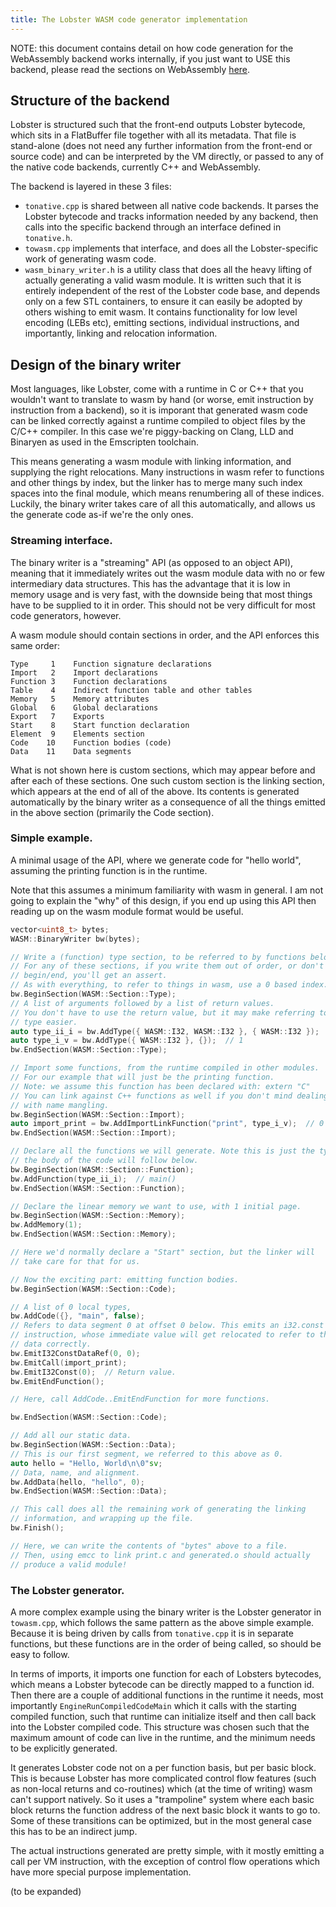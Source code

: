 ```yaml
---
title: The Lobster WASM code generator implementation
---
```


NOTE: this document contains detail on how code generation for the
WebAssembly backend works internally, if you just want to USE this backend,
please read the sections on WebAssembly [here](implementation.html).

Structure of the backend
------------------------
Lobster is structured such that the front-end outputs Lobster bytecode,
which sits in a FlatBuffer file together with all its metadata. That file
is stand-alone (does not need any further information from the front-end
or source code) and can be interpreted by the VM directly, or passed to
any of the native code backends, currently C++ and WebAssembly.

The backend is layered in these 3 files:

* `tonative.cpp` is shared between all native code backends. It parses the
   Lobster bytecode and tracks information needed by any backend, then calls
   into the specific backend through an interface defined in `tonative.h`.
* `towasm.cpp` implements that interface, and does all the Lobster-specific
  work of generating wasm code.
* `wasm_binary_writer.h` is a utility class that does all the heavy lifting
  of actually generating a valid wasm module. It is written such that it is
  entirely independent of the rest of the Lobster code base, and depends only
  on a few STL containers, to ensure it can easily be adopted by others
  wishing to emit wasm. It contains functionality for low level encoding
  (LEBs etc), emitting sections, individual instructions, and importantly,
  linking and relocation information.

Design of the binary writer
---------------------------
Most languages, like Lobster, come with a runtime in C or C++ that you wouldn't
want to translate to wasm by hand (or worse, emit instruction by instruction
from a backend), so it is imporant that generated wasm code can be linked
correctly against a runtime compiled to object files by the C/C++ compiler.
In this case we're piggy-backing on Clang, LLD and Binaryen as used in the
Emscripten toolchain.

This means generating a wasm module with linking information, and supplying
the right relocations. Many instructions in wasm refer to functions and other
things by index, but the linker has to merge many such index spaces into
the final module, which means renumbering all of these indices. Luckily, the
binary writer takes care of all this automatically, and allows us the generate
code as-if we're the only ones.

### Streaming interface.
The binary writer is a "streaming" API (as opposed to an object
API), meaning that it immediately writes out the wasm module data with no
or few intermediary data structures. This has the advantage that it is
low in memory usage and is very fast, with the downside being that most
things have to be supplied to it in order. This should not be very difficult
for most code generators, however.

A wasm module should contain sections in order, and the API enforces
this same order:

~~~~
Type     1    Function signature declarations
Import   2    Import declarations
Function 3    Function declarations
Table    4    Indirect function table and other tables
Memory   5    Memory attributes
Global   6    Global declarations
Export   7    Exports
Start    8    Start function declaration
Element  9    Elements section
Code    10    Function bodies (code)
Data    11    Data segments
~~~~

What is not shown here is custom sections, which may appear before and
after each of these sections. One such custom section is the linking
section, which appears at the end of all of the above. Its contents is
generated automatically by the binary writer as a consequence of all the
things emitted in the above section (primarily the Code section).

### Simple example.

A minimal usage of the API, where we generate code for "hello world",
assuming the printing function is in the runtime.

Note that this assumes a minimum familiarity with wasm in general.
I am not going to explain the "why" of this design, if you end up using
this API then reading up on the wasm module format would be useful.

~~~~cpp
vector<uint8_t> bytes;
WASM::BinaryWriter bw(bytes);

// Write a (function) type section, to be referred to by functions below.
// For any of these sections, if you write them out of order, or don't match
// begin/end, you'll get an assert.
// As with everything, to refer to things in wasm, use a 0 based index.
bw.BeginSection(WASM::Section::Type);
// A list of arguments followed by a list of return values.
// You don't have to use the return value, but it may make referring to this
// type easier.
auto type_ii_i = bw.AddType({ WASM::I32, WASM::I32 }, { WASM::I32 });  // 0
auto type_i_v = bw.AddType({ WASM::I32 }, {});  // 1
bw.EndSection(WASM::Section::Type);

// Import some functions, from the runtime compiled in other modules.
// For our example that will just be the printing function.
// Note: we assume this function has been declared with: extern "C"
// You can link against C++ functions as well if you don't mind dealing
// with name mangling.
bw.BeginSection(WASM::Section::Import);
auto import_print = bw.AddImportLinkFunction("print", type_i_v);  // 0
bw.EndSection(WASM::Section::Import);

// Declare all the functions we will generate. Note this is just the type,
// the body of the code will follow below.
bw.BeginSection(WASM::Section::Function);
bw.AddFunction(type_ii_i);  // main()
bw.EndSection(WASM::Section::Function);

// Declare the linear memory we want to use, with 1 initial page.
bw.BeginSection(WASM::Section::Memory);
bw.AddMemory(1);
bw.EndSection(WASM::Section::Memory);

// Here we'd normally declare a "Start" section, but the linker will
// take care for that for us.

// Now the exciting part: emitting function bodies.
bw.BeginSection(WASM::Section::Code);

// A list of 0 local types,
bw.AddCode({}, "main", false);
// Refers to data segment 0 at offset 0 below. This emits an i32.const
// instruction, whose immediate value will get relocated to refer to the
// data correctly.
bw.EmitI32ConstDataRef(0, 0);
bw.EmitCall(import_print);
bw.EmitI32Const(0);  // Return value.
bw.EmitEndFunction();

// Here, call AddCode..EmitEndFunction for more functions.

bw.EndSection(WASM::Section::Code);

// Add all our static data.
bw.BeginSection(WASM::Section::Data);
// This is our first segment, we referred to this above as 0.
auto hello = "Hello, World\n\0"sv;
// Data, name, and alignment.
bw.AddData(hello, "hello", 0);
bw.EndSection(WASM::Section::Data);

// This call does all the remaining work of generating the linking
// information, and wrapping up the file.
bw.Finish();

// Here, we can write the contents of "bytes" above to a file.
// Then, using emcc to link print.c and generated.o should actually
// produce a valid module!
~~~~

### The Lobster generator.

A more complex example using the binary writer is the Lobster generator
in `towasm.cpp`, which follows the same pattern as the above simple example.
Because it is being driven by calls from `tonative.cpp` it is in separate
functions, but these functions are in the order of being called, so should
be easy to follow.

In terms of imports, it imports one function for each of Lobsters bytecodes,
which means a Lobster bytecode can be directly mapped to a function id.
Then there are a couple of additional functions in the runtime it needs,
most importantly `EngineRunCompiledCodeMain` which it calls with the starting
compiled function, such that runtime can initialize itself and then call
back into the Lobster compiled code. This structure was chosen such that
the maximum amount of code can live in the runtime, and the minimum needs
to be explicitly generated.

It generates Lobster code not on a per function basis, but per basic block.
This is because Lobster has more complicated control flow features (such
as non-local returns and co-routines) which (at the time of writing)
wasm can't support natively. So it uses a "trampoline" system where each
basic block returns the function address of the next basic block it wants
to go to. Some of these transitions can be optimized, but in the most
general case this has to be an indirect jump.

The actual instructions generated are pretty simple, with it mostly
emitting a call per VM instruction, with the exception of control flow
operations which have more special purpose implementation.

(to be expanded)
